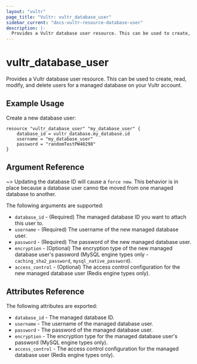 ```yaml
---
layout: "vultr"
page_title: "Vultr: vultr_database_user"
sidebar_current: "docs-vultr-resource-database-user"
description: |-
  Provides a Vultr database user resource. This can be used to create, read, modify, and delete users for a managed database on your Vultr account.
---
```


# vultr_database_user

Provides a Vultr database user resource. This can be used to create, read, modify, and delete users for a managed database on your Vultr account.

## Example Usage

Create a new database user:

```hcl
resource "vultr_database_user" "my_database_user" {
	database_id = vultr_database.my_database.id
	username = "my_database_user"
	password = "randomTestPW40298"
}
```

## Argument Reference


~> Updating the database ID will cause a `force new`. This behavior is in place because a database user canno tbe moved from one managed database to another.

The following arguments are supported:

* `database_id` - (Required) The managed database ID you want to attach this user to.
* `username` - (Required) The username of the new managed database user.
* `password` - (Required) The password of the new managed database user.
* `encryption` - (Optional) The encryption type of the new managed database user's password (MySQL engine types only - `caching_sha2_password`, `mysql_native_password`).
* `access_control` - (Optional) The access control configuration for the new managed database user (Redis engine types only).

## Attributes Reference

The following attributes are exported:

* `database_id` - The managed database ID.
* `username` - The username of the managed database user.
* `password` - The password of the managed database user.
* `encryption` - The encryption type for the managed database user's password (MySQL engine types only).
* `access_control` - The access control configuration for the managed database user (Redis engine types only).

